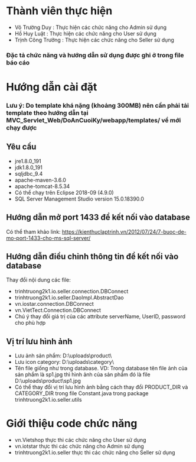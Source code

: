 # Thành viên thực hiện
- Võ Trường Duy : Thực hiện các chức năng cho Admin sử dụng
- Hồ Huy Luật : Thực hiện các chức năng cho User sử dụng
- Trịnh Công Trưởng : Thực hiện các chức năng cho Seller sử dụng
### Đặc tả chức năng và hướng dẫn sử dụng được ghi ở trong file báo cáo
# Hướng dẫn cài đặt
### Lưu ý: Do template khá nặng (khoảng 300MB) nên cần phải tải template theo hướng dẫn tại MVC_Servlet_Web/DoAnCuoiKy/webapp/templates/ về mới chạy được
## Yêu cầu 
- jre1.8.0_191
- jdk1.8.0_191
- sqljdbc_9.4
- apache-maven-3.6.0
- apache-tomcat-8.5.34
- Có thể chạy trên Eclipse 2018-09 (4.9.0)
- SQL Server Management Studio version 15.0.18390.0
## Hướng dẫn mở port 1433 để kết nối vào database
Có thể tham khảo link: https://kienthuclaptrinh.vn/2012/07/24/7-buoc-de-mo-port-1433-cho-ms-sql-server/
## Hướng dẫn điều chỉnh thông tin để kết nối vào database
Thay đổi nội dung các file:
- trinhtruong2k1.io.seller.connection.DBConnect
- trinhtruong2k1.io.seller.DaoImpl.AbstractDao
- vn.iostar.connection.DBConnect
- vn.VietTect.Connection.DBConnect
- Chú ý thay đổi giá trị của các attribute serverName, UserID, password cho phù hợp
## Vị trí lưu hình ảnh
- Lưu ảnh sản phẩm: D:\uploads\product\
- Lưu icon category: D:\uploads\category\
- Tên file giống như trong database. VD: Trong database tên file ảnh của sản phẩm là sp1.jpg thì hình ảnh của sản phẩm đó là file D:\uploads\product\sp1.jpg
- Có thể thay đổi vị trí lưu hình ảnh bằng cách thay đổi PRODUCT_DIR và CATEGORY_DIR trong file Constant.java trong package trinhtruong2k1.io.seller.utils
# Giới thiệu code chức năng
- vn.Vietshop thực thi các chức năng cho User sử dụng
- vn.iotstar thực thi các chức năng cho Admin sử dụng
- trinhtruong2k1.io.seller thực thi các chức năng cho Seller sử dụng
